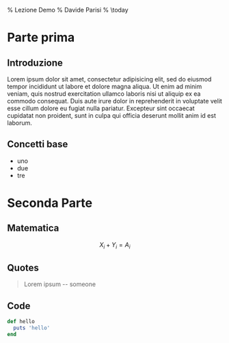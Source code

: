 % Lezione Demo
% Davide Parisi
% \today

# Parte prima

## Introduzione

Lorem ipsum dolor sit amet, consectetur adipisicing elit, sed do eiusmod tempor incididunt ut labore et dolore magna aliqua. Ut enim ad minim veniam, quis nostrud exercitation ullamco laboris nisi ut aliquip ex ea commodo consequat. Duis aute irure dolor in reprehenderit in voluptate velit esse cillum dolore eu fugiat nulla pariatur. Excepteur sint occaecat cupidatat non proident, sunt in culpa qui officia deserunt mollit anim id est laborum.

## Concetti  base

- uno
- due
- tre

# Seconda Parte

## Matematica

$$X_i + Y_i = A_i$$

## Quotes

> Lorem ipsum
>       -- someone

## Code

```ruby
def hello
  puts 'hello'
end
```
